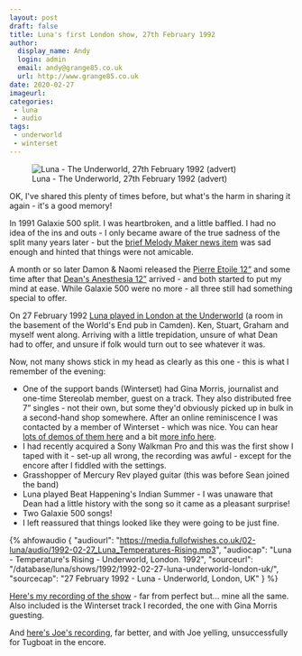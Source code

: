 ```yaml
---
layout: post
draft: false
title: Luna's first London show, 27th February 1992
author:
  display_name: Andy
  login: admin
  email: andy@grange85.co.uk
  url: http://www.grange85.co.uk
date: 2020-02-27
imageurl: 
categories:
 - luna
 - audio
tags:
 - underworld
 - winterset
---
```

<figure class="caption aligncenter"><img src="https://media.fullofwishes.co.uk/02-luna/docs/Luna_PrintAd_1992.jpg" alt="Luna - The Underworld, 27th February 1992 (advert)" /><figcaption class="caption-text">Luna - The Underworld, 27th February 1992 (advert)</figcaption></figure>
OK, I've shared this plenty of times before, but what's the harm in sharing it again - it's a good memory!

In 1991 Galaxie 500 split. I was heartbroken, and a little baffled. I had no idea of the ins and outs - I only became aware of the true sadness of the split many years later - but the [brief Melody Maker news item](https://www.fullofwishes.co.uk/articles/1991-05-04-galaxie-500-split/) was sad enough and hinted that things were not amicable.

A month or so later Damon & Naomi released the [Pierre Etoile 12”](https://www.fullofwishes.co.uk/database/damon-and-naomi/releases/damon-and-naomi-pierre-etoile/) and some time after that [Dean's Anesthesia 12”](https://www.fullofwishes.co.uk/database/dean-and-britta/dean-wareham-releases/dean-wareham-anesthesia/) arrived - and both started to put my mind at ease. While Galaxie 500 were no more - all three still had something special to offer.

On 27 February 1992 [Luna played in London at the Underworld](https://www.fullofwishes.co.uk/database/luna/shows/1992/1992-02-27-luna-underworld-london-uk/) (a room in the basement of the World's End pub in Camden). Ken, Stuart, Graham and myself went along. Arriving with a little trepidation, unsure of what Dean had to offer, and unsure if folk would turn out to see whatever it was.

Now, not many shows stick in my head as clearly as this one - this is what I remember of the evening:

 - One of the support bands (Winterset) had Gina Morris, journalist and one-time Stereolab member, guest on a track. They also distributed free 7” singles - not their own, but some they'd obviously picked up in bulk in a second-hand shop somewhere. After an online reminiscence I was contacted by a member of Winterset - which was nice. You can hear [lots of demos of them here](https://soundcloud.com/winterset) and a bit [more info here](https://greasepaintpeel.blogspot.com/2019/03/the-comedy-of-errors-winterset-horse-of.html).
 - I had recently acquired a Sony Walkman Pro and this was the first show I taped with it - set-up all wrong, the recording was awful - except for the encore after I fiddled with the settings.
 - Grasshopper of Mercury Rev played guitar (this was before Sean joined the band)
 - Luna played Beat Happening's Indian Summer - I was unaware that Dean had a little history with the song so it came as a pleasant surprise!
 - Two Galaxie 500 songs!
 - I left reassured that things looked like they were going to be just fine.


 {% ahfowaudio {
  "audiourl": "https://media.fullofwishes.co.uk/02-luna/audio/1992-02-27_Luna_Temperatures-Rising.mp3",
  "audiocap": "Luna - Temperature's Rising - Underworld, London. 1992",
  "sourceurl": "/database/luna/shows/1992/1992-02-27-luna-underworld-london-uk/",
  "sourcecap": "27 February 1992 - Luna - Underworld, London, UK"
  } %}


[Here's my recording of the show](http://www.mediafire.com/file/bd3tpmsa35d6u6p/luna-1992-02-27_-the-underworld-london-uk-andy-16bit.zip/file) - far from perfect but... mine all the same. Also included is the Winterset track I recorded, the one with Gina Morris guesting.

And [here's Joe's recording](http://www.mediafire.com/file/jtwwjsudgcqslai/luna-1992-02-27_-the-underworld-london-uk-joe-24bit.zip/file), far better, and with Joe yelling, unsuccessfully for Tugboat in the encore.


